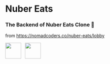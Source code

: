 # Nuber Eats
### The Backend of Nuber Eats Clone 🍕
from https://nomadcoders.co/nuber-eats/lobby

<img src="https://upload.wikimedia.org/wikipedia/commons/thumb/4/4c/Typescript_logo_2020.svg/1200px-Typescript_logo_2020.svg.png" width="50"/> &nbsp; <img src="https://images.velog.io/images/kihyun/post/b1fee25c-c920-4ac1-914e-7da9ff0d1296/nestjs.svg" width="50"/>